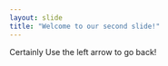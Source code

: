 ```yaml
---
layout: slide
title: "Welcome to our second slide!"
---
```

Certainly
Use the left arrow to go back!
